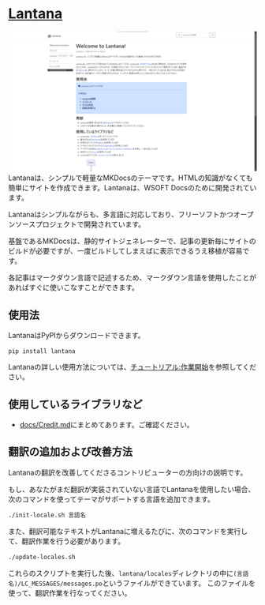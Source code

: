 # [Lantana](https://lantana.wsoft.ws/)
![Screenshot](/screenshot.png)
Lantanaは、シンプルで軽量なMKDocsのテーマです。HTMLの知識がなくても簡単にサイトを作成できます。Lantanaは、WSOFT Docsのために開発されています。

Lantanaはシンプルながらも、多言語に対応しており、フリーソフトかつオープンソースプロジェクトで開発されています。

基盤であるMKDocsは、静的サイトジェネレーターで、記事の更新毎にサイトのビルドが必要ですが、一度ビルドしてしまえばに表示できるうえ移植が容易です。

各記事はマークダウン言語で記述するため、マークダウン言語を使用したことがあればすぐに使いこなすことができます。

## 使用法
LantanaはPyPIからダウンロードできます。
```shell
pip install lantana
```
Lantanaの詳しい使用方法については、[チュートリアル:作業開始](https://lantana.wsoft.ws/tutrial/getstarted/)を参照してください。

## 使用しているライブラリなど
* [docs/Credit.md](https://lantana.wsoft.ws/Credit)にまとめてあります。ご確認ください。

## 翻訳の追加および改善方法
Lantanaの翻訳を改善してくださるコントリビューターの方向けの説明です。

もし、あなたがまだ翻訳が実装されていない言語でLantanaを使用したい場合、次のコマンドを使ってテーマがサポートする言語を追加できます。

```sh
./init-locale.sh 言語名
```

また、翻訳可能なテキストがLantanaに増えるたびに、次のコマンドを実行して、翻訳作業を行う必要があります。

```sh
./update-locales.sh
```

これらのスクリプトを実行した後、`lantana/locales`ディレクトリの中に`(言語名)/LC_MESSAGES/messages.po`というファイルができています。
このファイルを使って、翻訳作業を行なってください。